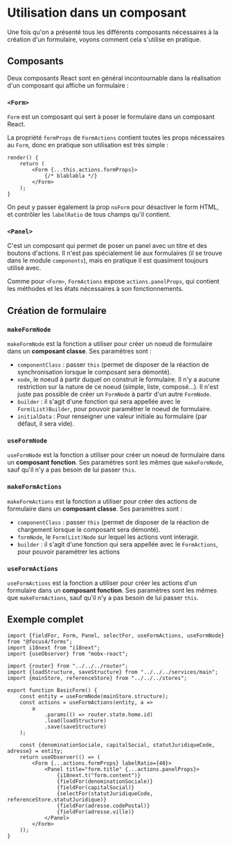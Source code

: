 # Utilisation dans un composant

Une fois qu'on a présenté tous les différents composants nécessaires à la création d'un formulaire, voyons comment cela s'utilise en pratique.

## Composants

Deux composants React sont en général incontournable dans la réalisation d'un composant qui affiche un formulaire :

### `<Form>`

`Form` est un composant qui sert à poser le formulaire dans un composant React.

La propriété `formProps` de `FormActions` contient toutes les props nécessaires au `Form`, donc en pratique son utilisation est très simple :

```tsx
render() {
    return (
        <Form {...this.actions.formProps}>
            {/* blablabla */}
        </Form>
    );
}
```

On peut y passer également la prop `noForm` pour désactiver le form HTML, et contrôler les `labelRatio` de tous champs qu'il contient.

### `<Panel>`

C'est un composant qui permet de poser un panel avec un titre et des boutons d'actions. Il n'est pas spécialement lié aux formulaires (il se trouve dans le module `components`), mais en pratique il est quasiment toujours utilisé avec.

Comme pour `<Form>`, `FormActions` expose `actions.panelProps`, qui contient les méthodes et les états nécessaires à son fonctionnements.

## Création de formulaire

### `makeFormNode`

`makeFormNode` est la fonction a utiliser pour créer un noeud de formulaire dans un **composant classe**. Ses paramètres sont :

-   `componentClass` : passer `this` (permet de disposer de la réaction de synchronisation lorsque le composant sera démonté).
-   `node`, le noeud à partir duquel on construit le formulaire. Il n'y a aucune restriction sur la nature de ce noeud (simple, liste, composé...). Il n'est juste pas possible de créer un `FormNode` à partir d'un autre `FormNode`.
-   `builder` : il s'agit d'une fonction qui sera appellée avec le `Form(List)Builder`, pour pouvoir paramétrer le noeud de formulaire.
-   `initialData` : Pour renseigner une valeur initiale au formulaire (par défaut, il sera vide).

### `useFormNode`

`useFormNode` est la fonction a utiliser pour créer un noeud de formulaire dans un **composant fonction**. Ses paramètres sont les mêmes que `makeFormNode`, sauf qu'il n'y a pas besoin de lui passer `this`.

### `makeFormActions`

`makeFormActions` est la fonction a utiliser pour créer des actions de formulaire dans un **composant classe**. Ses paramètres sont :

-   `componentClass` : passer `this` (permet de disposer de la réaction de chargement lorsque le composant sera démonté).
-   `formNode`, le `Form(List)Node` sur lequel les actions vont interagir.
-   `builder` : il s'agit d'une fonction qui sera appellée avec le `FormActions`, pour pouvoir paramétrer les actions

### `useFormActions`

`useFormActions` est la fonction a utiliser pour créer les actions d'un formulaire dans un **composant fonction**. Ses paramètres sont les mêmes que `makeFormActions`, sauf qu'il n'y a pas besoin de lui passer `this`.

## Exemple complet

```tsx
import {fieldFor, Form, Panel, selectFor, useFormActions, useFormNode} from "@focus4/forms";
import i18next from "i18next";
import {useObserver} from "mobx-react";

import {router} from "../../../router";
import {loadStructure, saveStructure} from "../../../services/main";
import {mainStore, referenceStore} from "../../../stores";

export function BasicForm() {
    const entity = useFormNode(mainStore.structure);
    const actions = useFormActions(entity, a =>
        a
            .params(() => router.state.home.id)
            .load(loadStructure)
            .save(saveStructure)
    );

    const {denominationSociale, capitalSocial, statutJuridiqueCode, adresse} = entity;
    return useObserver(() => (
        <Form {...actions.formProps} labelRatio={40}>
            <Panel title="form.title" {...actions.panelProps}>
                {i18next.t("form.content")}
                {fieldFor(denominationSociale)}
                {fieldFor(capitalSocial)}
                {selectFor(statutJuridiqueCode, referenceStore.statutJuridique)}
                {fieldFor(adresse.codePostal)}
                {fieldFor(adresse.ville)}
            </Panel>
        </Form>
    ));
}
```

